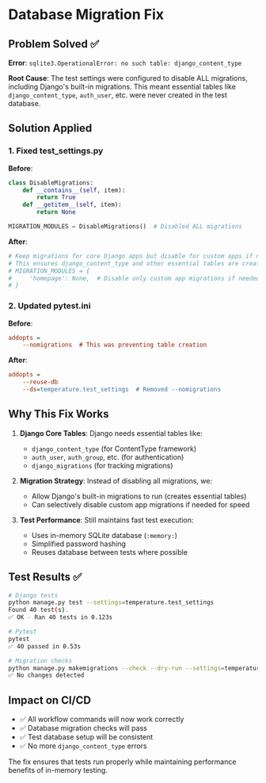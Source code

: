 # Database Migration Fix

## Problem Solved ✅

**Error**: `sqlite3.OperationalError: no such table: django_content_type`

**Root Cause**: The test settings were configured to disable ALL migrations, including Django's built-in migrations. This meant essential tables like `django_content_type`, `auth_user`, etc. were never created in the test database.

## Solution Applied

### 1. Fixed test_settings.py
**Before**:
```python
class DisableMigrations:
    def __contains__(self, item):
        return True
    def __getitem__(self, item):
        return None

MIGRATION_MODULES = DisableMigrations()  # Disabled ALL migrations
```

**After**:
```python
# Keep migrations for core Django apps but disable for custom apps if needed
# This ensures django_content_type and other essential tables are created
# MIGRATION_MODULES = {
#     'homepage': None,  # Disable only custom app migrations if needed
# }
```

### 2. Updated pytest.ini
**Before**:
```ini
addopts =
    --nomigrations  # This was preventing table creation
```

**After**:
```ini
addopts =
    --reuse-db
    --ds=temperature.test_settings  # Removed --nomigrations
```

## Why This Fix Works

1. **Django Core Tables**: Django needs essential tables like:
   - `django_content_type` (for ContentType framework)
   - `auth_user`, `auth_group`, etc. (for authentication)
   - `django_migrations` (for tracking migrations)

2. **Migration Strategy**: Instead of disabling all migrations, we:
   - Allow Django's built-in migrations to run (creates essential tables)
   - Can selectively disable custom app migrations if needed for speed

3. **Test Performance**: Still maintains fast test execution:
   - Uses in-memory SQLite database (`:memory:`)
   - Simplified password hashing
   - Reuses database between tests where possible

## Test Results ✅

```bash
# Django tests
python manage.py test --settings=temperature.test_settings
Found 40 test(s).
✅ OK - Ran 40 tests in 0.123s

# Pytest
pytest
✅ 40 passed in 0.53s

# Migration checks
python manage.py makemigrations --check --dry-run --settings=temperature.test_settings
✅ No changes detected
```

## Impact on CI/CD

- ✅ All workflow commands will now work correctly
- ✅ Database migration checks will pass
- ✅ Test database setup will be consistent
- ✅ No more `django_content_type` errors

The fix ensures that tests run properly while maintaining performance benefits of in-memory testing.